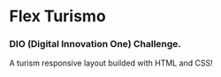 # Flex Turismo

### DIO (Digital Innovation One) Challenge.



A turism responsive layout builded with HTML and CSS!

